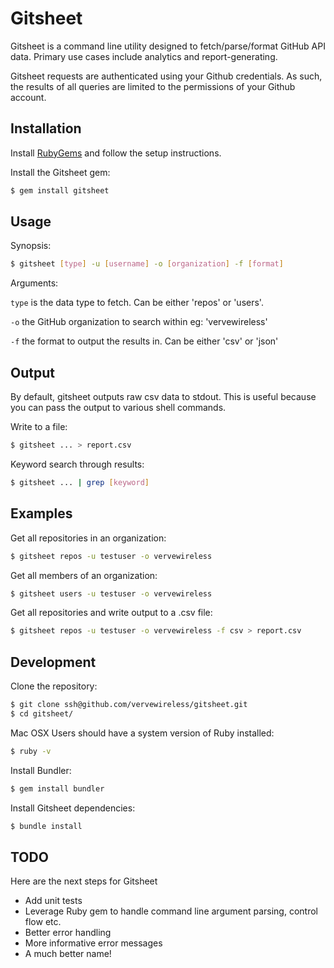 # Gitsheet

Gitsheet is a command line utility designed to fetch/parse/format GitHub API data. 
Primary use cases include analytics and report-generating. 

Gitsheet requests are authenticated using your Github credentials. As such, the results of all queries are limited to the permissions 
of your Github account.

## Installation

Install [RubyGems](https://rubygems.org/pages/download) and follow the setup instructions.

Install the Gitsheet gem:

```bash
$ gem install gitsheet
```

## Usage

Synopsis:

```bash
$ gitsheet [type] -u [username] -o [organization] -f [format]
```
Arguments:

`type`  is the data type to fetch. Can be either 'repos' or 'users'.

`-o` the GitHub organization to search within eg: 'vervewireless'

`-f` the format to output the results in. Can be either 'csv' or 'json'

## Output

By default, gitsheet outputs raw csv data to stdout. This is useful because you can pass the output to various shell commands.

Write to a file:

```bash
$ gitsheet ... > report.csv
```

Keyword search through results:

```bash
$ gitsheet ... | grep [keyword]
```

## Examples

Get all repositories in an organization:

```bash
$ gitsheet repos -u testuser -o vervewireless
```

Get all members of an organization:

```bash
$ gitsheet users -u testuser -o vervewireless
```

Get all repositories and write output to a .csv file:

```bash
$ gitsheet repos -u testuser -o vervewireless -f csv > report.csv
```

## Development

Clone the repository:

```bash
$ git clone ssh@github.com/vervewireless/gitsheet.git
$ cd gitsheet/
```

Mac OSX Users should have a system version of Ruby installed:

```bash
$ ruby -v
```

Install Bundler:

```bash
$ gem install bundler
```

Install Gitsheet dependencies:

```bash
$ bundle install
```

## TODO

Here are the next steps for Gitsheet
  - Add unit tests
  - Leverage Ruby gem to handle command line argument parsing, control flow etc.
  - Better error handling
  - More informative error messages
  - A much better name!
